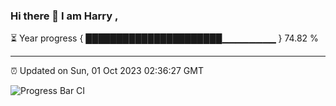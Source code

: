 ### Hi there 👋 I am Harry , 

⏳ Year progress { ██████████████████████▁▁▁▁▁▁▁▁ } 74.82 %

---

⏰ Updated on Sun, 01 Oct 2023 02:36:27 GMT

![Progress Bar CI](https://github.com/duykhang68/duykhang68/workflows/Progress%20Bar%20CI/badge.svg)
